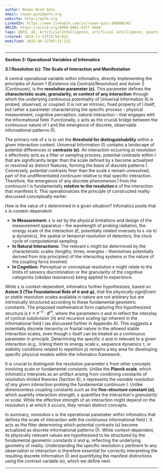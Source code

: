 ```yaml
---
author: Rowan Brad Quni
email: rowan.quni@qnfo.org
website: http://qnfo.org
LinkedIn: https://www.linkedin.com/in/rowan-quni-868006341
ORCID: https://orcid.org/0009-0002-4317-5604
tags: QNFO, AI, ArtificialIntelligence, artificial intelligence, quantum, physics, science, Einstein, QuantumMechanics, quantum mechanics, QuantumComputing, quantum computing, information, InformationTheory, information theory, InformationalUniverse, informational universe, informational universe hypothesis, IUH
created: 2024-11-13T19:54:01Z
modified: 2025-04-12T05:31:22Z
---
```


---

**Section 3: Operational Variables of Infomatics**

**3.1 Resolution (ε): The Scale of Interaction and Manifestation**

A central operational variable within infomatics, directly implementing the principles of Axiom 1 (Existence via Contrast/Resolution) and Axiom 2 (Continuum), is the **resolution parameter (ε)**. This parameter defines the **characteristic scale, granularity, or context of any interaction** through which the underlying continuous potentiality of Universal Information (I) is probed, observed, or coupled. It is not an intrinsic, fixed property of I itself, but rather a parameter characterizing the specific process – physical measurement, cognitive perception, natural interaction – that engages with the informational field. Functionally, ε acts as the crucial bridge between the continuous nature of I and the emergence of discrete, observable informational patterns (Î).

The primary role of ε is to set the **threshold for distinguishability** within a given interaction context. Universal Information (I) contains a landscape of potential differences or **contrasts (κ)**. An interaction occurring at resolution ε effectively acts as a filter or sampling process; potential contrasts within I that are significantly larger than the scale defined by ε become actualized or resolved as distinct features, forming the basis of discrete patterns Î. Conversely, potential contrasts finer than the scale ε remain unresolved, part of the undifferentiated continuum relative to that specific interaction. Therefore, the emergence of any discrete phenomenon Î from the continuum I is fundamentally **relative to the resolution ε** of the interaction that manifests it. This operationalizes the principle of constructed reality discussed conceptually earlier.

How is the value of ε determined in a given situation? Infomatics posits that ε is context-dependent:
*   **In Measurement:** ε is set by the physical limitations and design of the measurement apparatus – the wavelength of probing radiation, the energy scale of the interaction ($E$, potentially related inversely to ε via π/φ dynamics), the spatial or temporal resolution of detectors, the clock cycle of computational sampling.
*   **In Natural Interactions:** The relevant ε might be determined by the characteristic scales (lengths, times, energies – themselves potentially derived from π/φ principles) of the interacting systems or the nature of the coupling force involved.
*   **In Cognition:** Perceptual or conceptual resolution ε might relate to the limits of sensory discrimination or the granularity of the cognitive categories (*vikalpa* resonance) being applied to experience.

While ε is context-dependent, infomatics further hypothesizes, based on **Axiom 3 (The Foundational Role of π and φ)**, that the *physically significant or stable* resolution scales available in nature are not arbitrary but are intrinsically structured according to these fundamental geometric constants. The proposed mathematical form capturing this hypothesized structure is $\varepsilon \equiv \pi^{-n} \cdot \phi^{m}$, where the parameters $n$ and $m$ reflect the interplay of cyclical subdivision (π) and recursive scaling (φ) inherent in the informational field I (as discussed further in Appendix A). This suggests a potentially discrete hierarchy or fractal nature to the *allowed* stable interaction scales, even though ε itself can be treated as a continuous parameter in principle. Determining the specific $n$ and $m$ relevant to a given interaction (e.g., linking them to energy scale κ, sequence dynamics τ, or stability conditions related to repetition ρ) remains a key area for developing specific physical models within the infomatics framework.

It is crucial to distinguish the resolution parameter ε from other concepts involving scale or fundamental constants. Unlike the **Planck scale**, which infomatics interprets as an artifact arising from combining constants of resolution-limited theories (Section 6), ε represents the *variable resolution of any given interaction* probing the fundamental continuum I. Unlike dimensionless coupling constants such as the **fine-structure constant (α)**, which quantify interaction *strength*, ε quantifies the interaction's *granularity* or *scale*. While the effective strength of an interaction might depend on the resolution ε at which it occurs, they remain distinct concepts.

In summary, resolution ε is the operational parameter within infomatics that defines the scale of interaction with the continuous informational field I. It acts as the filter determining which potential contrasts (κ) become actualized as discrete informational patterns (Î). While context-dependent, its physically relevant values are hypothesized to be structured by the fundamental geometric constants π and φ, reflecting the underlying geometry of reality. Understanding the specific resolution ε pertinent to any observation or interaction is therefore essential for correctly interpreting the resulting discrete information (Î) and quantifying the manifest distinctions using the contrast variable (κ), which we define next.

---
